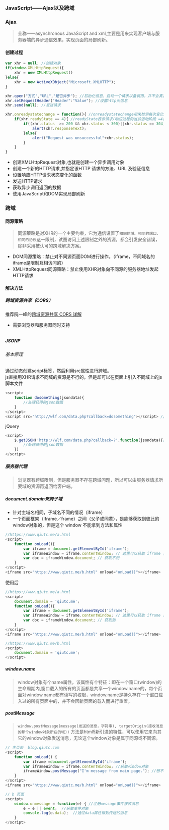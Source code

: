 ### JavaScript——Ajax以及跨域

### Ajax

> 全称——asynchronous JavaScript and xml,主要是用来实现客户端与服务器端的异步通信效果，实现页面的局部刷新。

#### 创建过程
```js
var xhr = null; //创建对象
if(window.XMLHttpRequest){
    xhr = new XMLHttpRequest()
}else{
    xhr = new ActiveXObject("Microsoft.XMLHTTP");
}

xhr.open("方式","URL","是否异步"); //初始化信息，启动一个请求以备调用，并不会真正发送请求
xhr.setRequestHeader("Header":"Value"); //设置http头信息
xhr.send(null); //发送请求

xhr.onreadystatechange = function(){ //onreadystatechange用来检测每次变化后的readyState的值。确保跨浏览器的兼容性
    if(xhr.readyState == 4){ //readyState表示请求/响应过程的当前活动阶段 =4表示已经接收到全部到相应数据，可以在客户端使用了
        if((xhr.status  >= 200 && xhr.status < 300)||xhr.status == 304){
            alert(xhr.responseText);
        }else{
            alert("Request was unsuccessful"+xhr.status);
        }
    }
}

``` 

+ 创建XMLHttpRequest对象,也就是创建一个异步调用对象
+ 创建一个新的HTTP请求,并指定该HTTP 请求的方法、URL 及验证信息
+ 设置响应HTTP请求状态变化的函数
+ 发送HTTP请求
+ 获取异步调用返回的数据
+ 使用JavaScript和DOM实现局部刷新

### 跨域
#### 同源策略
> 同源策略是对XHR的一个主要约束，它为通信设置了```相同的域、相同的端口、相同的协议```这一限制，试图访问上述限制之外的资源，都会引发安全错误，除非采用被认可的跨域解决方案。

+ DOM同源策略：禁止对不同源页面DOM进行操作。（iframe，不同域名的iframe是限制互相访问的）
+ XMLHttpRequest同源策略：禁止使用XHR对象向不同源的服务器地址发起HTTP请求

#### 解决方法
##### 跨域资源共享（CORS）
推荐阮一峰的[跨域资源共享 CORS 详解](http://www.ruanyifeng.com/blog/2016/04/cors.html)
+ 需要浏览器和服务器同时支持

###### 
##### JSONP
###### 基本原理
通过动态创建script标签，然后利用src属性进行跨域。  
js直接用XHR请求不同域的资源是不行的，但是却可以在页面上引入不同域上的js脚本文件
```js
<script>
    function dosomething(jsondata){
        //处理获得的json数据
    }
</script>
<script src="http://wlf.com/data.php?callback=dosomething"></script> //http://wlf.com/data.php返回的不许说一个能执行的js文件
```
jQuery
```js
<script>
    $.getJSON('http://wlf.com/data.php?callback=?',function(jsondata){//jquery会自动生成一个全局函数来替换callback=?中的问号，之后获取到数据后又会自动销毁
        //处理获得的json数据
    })
</script>
```

##### 服务器代理
> 浏览器有跨域限制，但是服务器不存在跨域问题，所以可以由服务器请求所要域的资源再返回给客户端。

##### document.domain来跨子域
+ 针对主域名相同，子域名不同的情况（iframe）
+ 一个页面框架（iframe／frame）之间（父子或同辈），是能够获取到彼此的window对象的，但是这个 window 不能拿到方法和属性

```js
//https://www.qiutc.me/a.html
<script>
    function onLoad(){
        var iframe = document.getElementById('iframe');
        var iframeWindow = iframe.contentWindow; // 这里可以获取 iframe 里面 window 对象，但是几乎没用
        var doc = iframeWindow.document; // 获取不到
    }
</script>
<iframe src="https://www.qiutc.me/b.html" onload="onLoad()"></iframe>
```
使用后
```js
//https://www.qiutc.me/a.html
<script>
    document.domain = 'qiutc.me';
    function onLoad(){
        var iframe = document.getElementById('iframe');
        var iframeWindow = iframe.contentWindow; // 这里可以获取 iframe 里面 window 对象，并且得到方法和属性
        var doc = iframeWindow.document; // 获取到
    }
</script>
<iframe src="https://www.qiutc.me/b.html" onload="onLoad()"></iframe>

//https://www.qiutc.me/b.html
<script>
    document.domain = 'qiutc.me';
</script>
```

##### window.name
> window对象有个name属性，该属性有个特征：即在一个窗口(window)的生命周期内,窗口载入的所有的页面都是共享一个window.name的，每个页面对window.name都有读写的权限，window.name是持久存在一个窗口载入过的所有页面中的，并不会因新页面的载入而进行重置。

##### postMessage
> ```window.postMessage(message(发送的消息，字符串), targetOrigin(接收消息的那个window对象所在的域))``` 方法是html5新引进的特性，可以使用它来向其它的window对象发送消息，无论这个window对象是属于同源或不同源。

```js
// 主页面  blog.qiutc.com
<script>
    function onLoad() {
        var iframe =document.getElementById('iframe');
        var iframeWindow = iframe.contentWindow; //获取window对象
        iframeWindow.postMessage("I'm message from main page."); //想不同域的页面发送消息
    }
</script>
<iframe src="https://www.qiutc.me/b.html" onload="onLoad()"></iframe>

// b 页面
<script>
    window.onmessage = function(e) { //注册message事件接收消息
        e = e || event;  //获取事件对象
        console.log(e.data);  //通过data属性得到传送的消息
    }
</script>
```